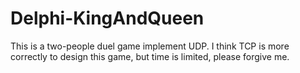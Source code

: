 # Delphi-KingAndQueen

This is a two-people duel game implement UDP. I think TCP is more correctly to design this game, but time is limited, please forgive me.  
